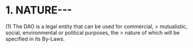# 1.  NATURE---

 
(1) The DAO is a legal entity that can be used for commercial,
    > mutualistic, social, environmental or political purposes, the
    > nature of which will be specified in its By-Laws.
